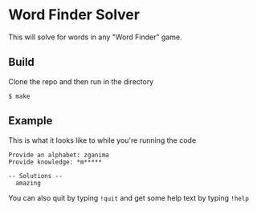 # Word Finder Solver

This will solve for words in any "Word Finder" game.

## Build
Clone the repo and then run in the directory
```
$ make
```

## Example
This is what it looks like to while you're running the code
```
Provide an alphabet: zganima
Provide knowledge: *m*****

-- Solutions --
  amazing
```

You can also quit by typing `!quit` and get some help text by typing `!help`
